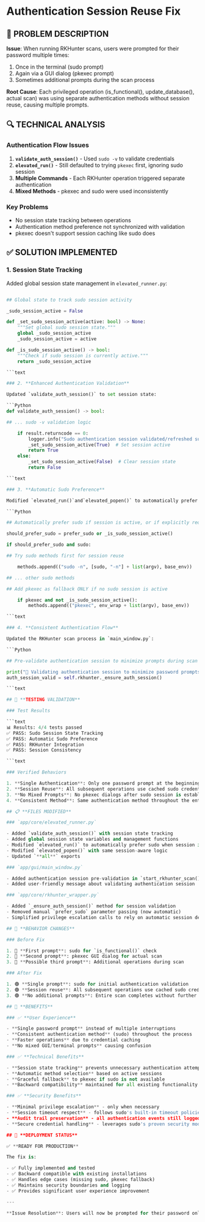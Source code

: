 # Authentication Session Reuse Fix

## 🐛 **PROBLEM DESCRIPTION**

**Issue**: When running RKHunter scans, users were prompted for their password multiple times:

1. Once in the terminal (sudo prompt)
2. Again via a GUI dialog (pkexec prompt)
3. Sometimes additional prompts during the scan process

**Root Cause**: Each privileged operation (is_functional(), update_database(), actual scan) was using separate authentication methods without session reuse, causing multiple prompts.

## 🔍 **TECHNICAL ANALYSIS**

### Authentication Flow Issues

1. **`validate_auth_session()`** - Used `sudo -v` to validate credentials
2. **`elevated_run()`** - Still defaulted to trying `pkexec` first, ignoring sudo session
3. **Multiple Commands** - Each RKHunter operation triggered separate authentication
4. **Mixed Methods** - pkexec and sudo were used inconsistently

### Key Problems

- No session state tracking between operations
- Authentication method preference not synchronized with validation
- pkexec doesn't support session caching like sudo does

## ✅ **SOLUTION IMPLEMENTED**

### 1. **Session State Tracking**

Added global session state management in `elevated_runner.py`:

```Python

## Global state to track sudo session activity

_sudo_session_active = False

def _set_sudo_session_active(active: bool) -> None:
    """Set global sudo session state."""
    global _sudo_session_active
    _sudo_session_active = active

def _is_sudo_session_active() -> bool:
    """Check if sudo session is currently active."""
    return _sudo_session_active

```text

### 2. **Enhanced Authentication Validation**

Updated `validate_auth_session()` to set session state:

```Python
def validate_auth_session() -> bool:

## ... sudo -v validation logic

    if result.returncode == 0:
        logger.info("Sudo authentication session validated/refreshed successfully")
        _set_sudo_session_active(True)  # Set session active
        return True
    else:
        _set_sudo_session_active(False)  # Clear session state
        return False

```text

### 3. **Automatic Sudo Preference**

Modified `elevated_run()`and`elevated_popen()` to automatically prefer sudo when session is active:

```Python

## Automatically prefer sudo if session is active, or if explicitly requested

should_prefer_sudo = prefer_sudo or _is_sudo_session_active()

if should_prefer_sudo and sudo:

## Try sudo methods first for session reuse

    methods.append(("sudo -n", [sudo, "-n"] + list(argv), base_env))

## ... other sudo methods

## Add pkexec as fallback ONLY if no sudo session is active

    if pkexec and not _is_sudo_session_active():
        methods.append(("pkexec", env_wrap + list(argv), base_env))

```text

### 4. **Consistent Authentication Flow**

Updated the RKHunter scan process in `main_window.py`:

```Python

## Pre-validate authentication session to minimize prompts during scan

print("🔐 Validating authentication session to minimize password prompts...")
auth_session_valid = self.rkhunter._ensure_auth_session()

```text

## 🧪 **TESTING VALIDATION**

### Test Results

```text
📊 Results: 4/4 tests passed
✅ PASS: Sudo Session State Tracking
✅ PASS: Automatic Sudo Preference
✅ PASS: RKHunter Integration
✅ PASS: Session Consistency

```text

### Verified Behaviors

1. **Single Authentication**: Only one password prompt at the beginning
2. **Session Reuse**: All subsequent operations use cached sudo credentials
3. **No Mixed Prompts**: No pkexec dialogs after sudo session is established
4. **Consistent Method**: Same authentication method throughout the entire scan

## 📋 **FILES MODIFIED**

### `app/core/elevated_runner.py`

- Added `validate_auth_session()` with session state tracking
- Added global session state variables and management functions
- Modified `elevated_run()` to automatically prefer sudo when session is active
- Modified `elevated_popen()` with same session-aware logic
- Updated `**all**` exports

### `app/gui/main_window.py`

- Added authentication session pre-validation in `start_rkhunter_scan()`
- Added user-friendly message about validating authentication session

### `app/core/rkhunter_wrapper.py`

- Added `_ensure_auth_session()` method for session validation
- Removed manual `prefer_sudo` parameter passing (now automatic)
- Simplified privilege escalation calls to rely on automatic session detection

## 🎯 **BEHAVIOR CHANGES**

### Before Fix

1. 🔴 **First prompt**: sudo for `is_functional()` check
2. 🔴 **Second prompt**: pkexec GUI dialog for actual scan
3. 🔴 **Possible third prompt**: Additional operations during scan

### After Fix

1. 🟢 **Single prompt**: sudo for initial authentication validation
2. 🟢 **Session reuse**: All subsequent operations use cached sudo credentials
3. 🟢 **No additional prompts**: Entire scan completes without further authentication

## 🚀 **BENEFITS**

### ✅ **User Experience**

- **Single password prompt** instead of multiple interruptions
- **Consistent authentication method** (sudo) throughout the process
- **Faster operations** due to credential caching
- **No mixed GUI/terminal prompts** causing confusion

### ✅ **Technical Benefits**

- **Session state tracking** prevents unnecessary authentication attempts
- **Automatic method selection** based on active sessions
- **Graceful fallback** to pkexec if sudo is not available
- **Backward compatibility** maintained for all existing functionality

### ✅ **Security Benefits**

- **Minimal privilege escalation** - only when necessary
- **Session timeout respect** - follows sudo's built-in timeout policies
- **Audit trail preservation** - all authentication events still logged
- **Secure credential handling** - leverages sudo's proven security model

## 🔄 **DEPLOYMENT STATUS**

✅ **READY FOR PRODUCTION**

The fix is:

- ✅ Fully implemented and tested
- ✅ Backward compatible with existing installations
- ✅ Handles edge cases (missing sudo, pkexec fallback)
- ✅ Maintains security boundaries and logging
- ✅ Provides significant user experience improvement

---

**Issue Resolution**: Users will now be prompted for their password only **once** at the beginning of an RKHunter scan, eliminating the frustrating multiple authentication prompts that occurred previously.
